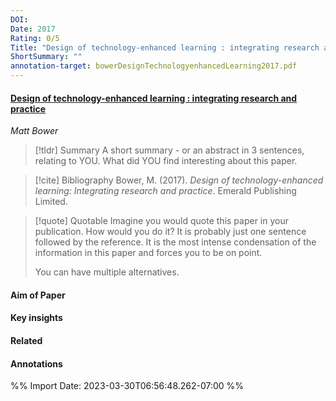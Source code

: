 ```yaml
---
DOI: 
Date: 2017
Rating: 0/5
Title: "Design of technology-enhanced learning : integrating research and practice"
ShortSummary: ""
annotation-target: bowerDesignTechnologyenhancedLearning2017.pdf
---
```



#### [Design of technology-enhanced learning : integrating research and practice](bowerDesignTechnologyenhancedLearning2017.pdf)
*Matt Bower*



> [!tldr] Summary
> A short summary - or an abstract in 3 sentences, relating to YOU. What did YOU find interesting about this paper. 

> [!cite] Bibliography
>Bower, M. (2017). _Design of technology-enhanced learning: Integrating research and practice_. Emerald Publishing Limited.

> [!quote] Quotable
> Imagine you would quote this paper in your publication. How would you do it? It is probably just one sentence followed by the reference. It is the most intense condensation of the information in this paper and forces you to be on point. 
> 
> You can have multiple alternatives. 


#### Aim of Paper


#### Key insights 


#### Related

#### Annotations





%% Import Date: 2023-03-30T06:56:48.262-07:00 %%

